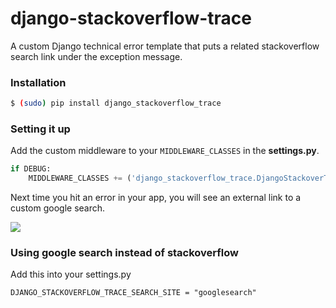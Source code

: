 django-stackoverflow-trace
================

A custom Django technical error template that puts a related stackoverflow search link under the exception message.

### Installation

```bash
$ (sudo) pip install django_stackoverflow_trace
```

### Setting it up

Add the custom middleware to your ```MIDDLEWARE_CLASSES``` in the **settings.py**.


```python
if DEBUG: 
	MIDDLEWARE_CLASSES += ('django_stackoverflow_trace.DjangoStackoverTraceMiddleware', )
```

Next time you hit an error in your app, you will see an external link to a custom google search.

<img src="http://s8.postimg.org/xu0kb8m2t/Screen_Shot_2016_01_23_at_11_10_11.png">

### Using google search instead of stackoverflow

Add this into your settings.py

```DJANGO_STACKOVERFLOW_TRACE_SEARCH_SITE = "googlesearch"```

